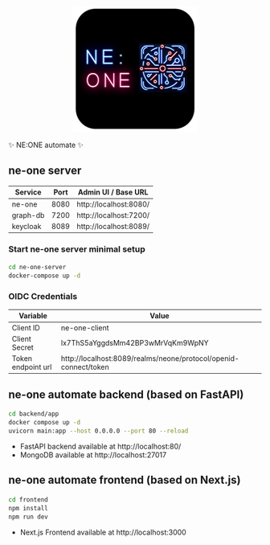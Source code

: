 <p align="center">
  <img width="250" height="250" src="/frontend-new/public/ne-one-automate_logo.png">
</p>

✨ NE:ONE automate ✨



## ne-one server

| Service | Port | Admin UI / Base URL |
| --- | --- | --- |
| ne-one | 8080 | http://localhost:8080/ |
| graph-db | 7200 | http://localhost:7200/ |
| keycloak | 8089 | http://localhost:8089/ |

### Start ne-one server minimal setup

```bash
cd ne-one-server
docker-compose up -d
```

### OIDC Credentials

| Variable | Value |
| --- | --- |
| Client ID | ne-one-client |
| Client Secret | lx7ThS5aYggdsMm42BP3wMrVqKm9WpNY |
| Token endpoint url | http://localhost:8089/realms/neone/protocol/openid-connect/token |

## ne-one automate backend (based on FastAPI)

```bash
cd backend/app 
docker compose up -d
uvicorn main:app --host 0.0.0.0 --port 80 --reload
```

- FastAPI backend available at  http://localhost:80/
- MongoDB available at http://localhost:27017


## ne-one automate frontend (based on Next.js)

```bash
cd frontend
npm install
npm run dev
```

- Next.js Frontend available at http://localhost:3000

